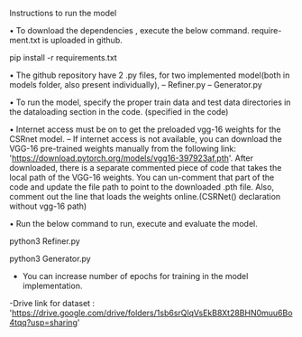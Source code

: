 Instructions to run the model

• To download the dependencies , execute the below command. require-ment.txt is uploaded in github.

pip install -r requirements.txt


• The github repository have 2 .py files, for two implemented model(both in models folder, also present individually),
– Refiner.py
– Generator.py

• To run the model, specify the proper train data and test data directories in the dataloading section in the code. (specified in the code)

• Internet access must be on to get the preloaded vgg-16 weights for the CSRnet model.
– If internet access is not available, you can download the VGG-16 pre-trained weights manually from the following link: 'https://download.pytorch.org/models/vgg16-397923af.pth'. After downloaded, there is a separate commented piece of code that takes the local path of the VGG-16 weights. You can un-comment that part of the code and update the file path to point to the downloaded .pth file. Also, comment out the line that loads the weights online.(CSRNet() declaration without vgg-16 path)

• Run the below command to run, execute and evaluate the model.

 python3 Refiner.py

 python3 Generator.py

- You can increase number of epochs for training in the model implementation.

-Drive link for dataset : 'https://drive.google.com/drive/folders/1sb6srQlqVsEkB8Xt28BHN0muu6Bo4tqq?usp=sharing'
